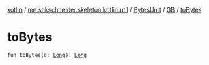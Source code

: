 [kotlin](../../../index.md) / [me.shkschneider.skeleton.kotlin.util](../../index.md) / [BytesUnit](../index.md) / [GB](index.md) / [toBytes](./to-bytes.md)

# toBytes

`fun toBytes(d: `[`Long`](https://kotlinlang.org/api/latest/jvm/stdlib/kotlin/-long/index.html)`): `[`Long`](https://kotlinlang.org/api/latest/jvm/stdlib/kotlin/-long/index.html)